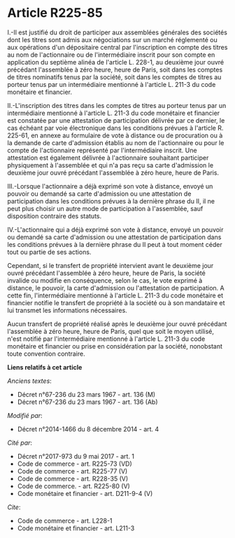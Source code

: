 # Article R225-85

I.-Il est justifié du droit de participer aux assemblées générales des sociétés dont les titres sont admis aux négociations
sur un marché réglementé ou aux opérations d'un dépositaire central par l'inscription en compte des titres au nom de
l'actionnaire ou de l'intermédiaire inscrit pour son compte en application du septième alinéa de l'article L. 228-1, au
deuxième jour ouvré précédant l'assemblée à zéro heure, heure de Paris, soit dans les comptes de titres nominatifs tenus par
la société, soit dans les comptes de titres au porteur tenus par un intermédiaire mentionné à l'article L. 211-3 du code
monétaire et financier. 

II.-L'inscription des titres dans les comptes de titres au porteur tenus par un intermédiaire mentionné à l'article L. 211-3
du code monétaire et financier est constatée par une attestation de participation délivrée par ce dernier, le cas échéant par
voie électronique dans les conditions prévues à l'article R. 225-61, en annexe au formulaire de vote à distance ou de
procuration ou à la demande de carte d'admission établis au nom de l'actionnaire ou pour le compte de l'actionnaire
représenté par l'intermédiaire inscrit. Une attestation est également délivrée à l'actionnaire souhaitant participer
physiquement à l'assemblée et qui n'a pas reçu sa carte d'admission le deuxième jour ouvré précédant l'assemblée à zéro
heure, heure de Paris. 

III.-Lorsque l'actionnaire a déjà exprimé son vote à distance, envoyé un pouvoir ou demandé sa carte d'admission ou une
attestation de participation dans les conditions prévues à la dernière phrase du II, il ne peut plus choisir un autre mode de
participation à l'assemblée, sauf disposition contraire des statuts. 

IV.-L'actionnaire qui a déjà exprimé son vote à distance, envoyé un pouvoir ou demandé sa carte d'admission ou une
attestation de participation dans les conditions prévues à la dernière phrase du II peut à tout moment céder tout ou partie
de ses actions. 

Cependant, si le transfert de propriété intervient avant le deuxième jour ouvré précédant l'assemblée à zéro heure, heure de
Paris, la société invalide ou modifie en conséquence, selon le cas, le vote exprimé à distance, le pouvoir, la carte
d'admission ou l'attestation de participation. A cette fin, l'intermédiaire mentionné à l'article L. 211-3 du code monétaire
et financier notifie le transfert de propriété à la société ou à son mandataire et lui transmet les informations
nécessaires. 

Aucun transfert de propriété réalisé après le deuxième jour ouvré précédant l'assemblée à zéro heure, heure de Paris, quel
que soit le moyen utilisé, n'est notifié par l'intermédiaire mentionné à l'article L. 211-3 du code monétaire et financier ou
prise en considération par la société, nonobstant toute convention contraire.

**Liens relatifs à cet article**

_Anciens textes_:

  - Décret n°67-236 du 23 mars 1967 - art. 136 (M)
  - Décret n°67-236 du 23 mars 1967 - art. 136 (Ab)

_Modifié par_:

  - Décret n°2014-1466 du 8 décembre 2014 - art. 4

_Cité par_:

  - Décret n°2017-973 du 9 mai 2017 - art. 1
  - Code de commerce - art. R225-73 (VD)
  - Code de commerce - art. R225-77 (V)
  - Code de commerce - art. R228-35 (V)
  - Code de commerce. - art. R225-80 (V)
  - Code monétaire et financier - art. D211-9-4 (V)

_Cite_:

  - Code de commerce - art. L228-1
  - Code monétaire et financier - art. L211-3
